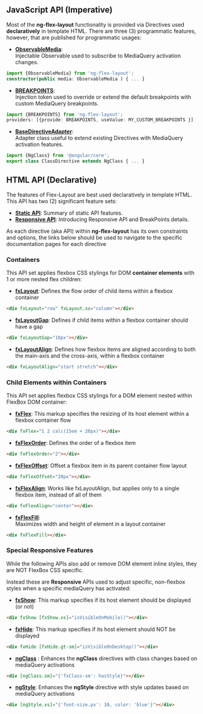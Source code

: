 ## JavaScript API (Imperative)

Most of the **ng-flex-layout** functionality is provided via Directives used **declaratively** in template HTML. 
There are three (3) programmatic features, however, that are published for programmatic usages:

* **[ObservableMedia](https://github.com/alessiobianchini/flex-layout/wiki/ObservableMedia)**:  
Injectable Observable used to subscribe to MediaQuery activation changes.
```typescript
import {ObservableMedia} from 'ng-flex-layout';
constructor(public media: ObservableMedia ) { ... }
```

* **[BREAKPOINTS](https://github.com/alessiobianchini/flex-layout/wiki/BreakPoints)**:  
Injection token used to override or extend the default breakpoints with custom MediaQuery breakpoints.
```typescript
import {BREAKPOINTS} from 'ng-flex-layout';
providers: [{provide: BREAKPOINTS, useValue: MY_CUSTOM_BREAKPOINTS }]
```

* **[BaseDirectiveAdapter](https://github.com/alessiobianchini/flex-layout/wiki/BaseDirectiveAdapter)**:  
Adapter class useful to extend existing Directives with MediaQuery activation features.  
```typescript
import {NgClass} from '@angular/core';
export class ClassDirective extends NgClass { ... }
```

## HTML API (Declarative)

The features of Flex-Layout are best used declaratively in template HTML. This API has two (2) significant feature sets:

* **[Static API](https://github.com/alessiobianchini/flex-layout/wiki/Declarative-API-Overview)**: Summary of static API 
features.
* **[Responsive API](https://github.com/alessiobianchini/flex-layout/wiki/Responsive-API)**: Introducing Responsive API and 
BreakPoints details.

As each directive (aka API) within **ng-flex-layout** has its own constraints and options, 
the links below should be used to navigate to the specific documentation pages for each directive


### Containers

This API set applies flexbox CSS stylings for DOM **container elements** with 1 or more nested flex children:

* [**fxLayout**](https://github.com/alessiobianchini/flex-layout/wiki/fxLayout-API): 
Defines the flow order of child items within a flexbox container
```html
<div fxLayout="row" fxLayout.xs="column"></div>
```
* **[fxLayoutGap](https://github.com/alessiobianchini/flex-layout/wiki/fxLayoutGap-API)**:
Defines if child items within a flexbox container should have a gap
```html
<div fxLayoutGap="10px"></div>
```
* **[fxLayoutAlign](https://github.com/alessiobianchini/flex-layout/wiki/fxLayoutAlign-API)**:
Defines how flexbox items are aligned according to both the main-axis and the cross-axis, within a flexbox container
```html
<div fxLayoutAlign="start stretch"></div>
```


### Child Elements within Containers

This API set applies flexbox CSS stylings for a DOM element nested within FlexBox DOM container:

* **[fxFlex](https://github.com/alessiobianchini/flex-layout/wiki/fxFlex-API)**: 
This markup specifies the resizing of its host element within a flexbox container flow
```html
<div fxFlex="1 2 calc(15em + 20px)"></div>
```
* **[fxFlexOrder](https://github.com/alessiobianchini/flex-layout/wiki/fxFlexOrder-API)**: 
Defines the order of a flexbox item
```html
<div fxFlexOrder="2"></div>
```
* **[fxFlexOffset](https://github.com/alessiobianchini/flex-layout/wiki/fxFlexOffset-API)**: 
Offset a flexbox item in its parent container flow layout
```html
<div fxFlexOffset="20px"></div>
```
* **[fxFlexAlign](https://github.com/alessiobianchini/flex-layout/wiki/fxFlexAlign-API)**: 
Works like fxLayoutAlign, but applies only to a single flexbox item, instead of all of them
```html
<div fxFlexAlign="center"></div>
```
* **[fxFlexFill](https://github.com/alessiobianchini/flex-layout/wiki/fxFlexFill-API)**:  
Maximizes width and height of element in a layout container
```html
<div fxFlexFill></div>
```


### Special Responsive Features

While the following APIs also add or remove DOM element inline styles, they are NOT FlexBox CSS specific. 

Instead these are **Responsive** APIs used to adjust specific, non-flexbox styles when a specific mediaQuery has 
activated:

* **[fxShow](https://github.com/alessiobianchini/flex-layout/wiki/fxShow-API)**:
This markup specifies if its host element should be displayed (or not)
```html
<div fxShow [fxShow.xs]="isVisibleOnMobile()"></div>
```
* **[fxHide](https://github.com/alessiobianchini/flex-layout/wiki/fxHide-API)**: 
This markup specifies if its host element should NOT be displayed
```html
<div fxHide [fxHide.gt-sm]="isVisibleOnDesktop()"></div>
```
* **[ngClass](https://github.com/alessiobianchini/flex-layout/wiki/ngClass-API)** :
Enhances the **ngClass** directives with class changes based on mediaQuery activations
```html
<div [ngClass.sm]="{'fxClass-sm': hasStyle}"></div>
``` 
* **[ngStyle](https://github.com/alessiobianchini/flex-layout/wiki/ngStyle-API)**: 
Enhances the **ngStyle** directive with style updates based on mediaQuery activations
```html
<div [ngStyle.xs]="{'font-size.px': 10, color: 'blue'}"></div>
```


